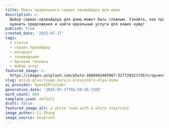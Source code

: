 ```yaml
---
title: Поиск правильного сервис провайдера для дома
description: >-
  Выбор сервис-провайдера для дома может быть сложным. Узнайте, как правильно
  оценить предложения и найти идеальные услуги для ваших нужд!
publish: true
created_date: '2025-07-17'
tags:
  - статья
  - сервис провайдер
  - интернет
  - телевидение
  - бытовая техника
  - выбор услуг
featured_image: >-
  https://images.unsplash.com/photo-1666942405967-52f728521fd5?crop=entropy&cs=tinysrgb&fit=max&fm=jpg&ixid=M3w3NTU1NDV8MHwxfHNlYXJjaHwxfHwlRDAlOUYlRDAlQkUlRDAlQjglRDElODElRDAlQkElMjAlRDAlQkYlRDElODAlRDAlQjAlRDAlQjIlRDAlQjglRDAlQkIlRDElOEMlRDAlQkQlRDAlQkUlRDAlQjMlRDAlQkUlMjAlRDElODElRDAlQjUlRDElODAlRDAlQjIlRDAlQjglRDElODElMjAlRDAlQkYlRDElODAlRDAlQkUlRDAlQjIlRDAlQjAlRDAlQjklRDAlQjQlRDAlQjUlRDElODAlRDAlQjAlMjAlRDAlQjQlRDAlQkIlRDElOEYlMjAlRDAlQjQlRDAlQkUlRDAlQkMlRDAlQjAlMjBjb25jZXB0JTIwYWJzdHJhY3QlMjBtb2Rlcm58ZW58MHwwfHx8MTc1MjcyODMzN3ww&ixlib=rb-4.1.0&q=80&w=1080
slug: poisk-pravilnogo-servis-provajdera-dlya-doma
ai_provider: OpenAIProvider
generation_date: '2025-07-17T04:58:56.720Z'
word_count: 680
template_used: default
draft: false
featured_image_alt: a white room with a white staircase
image_author: Li Zhang
image_source: Unsplash
---
```


